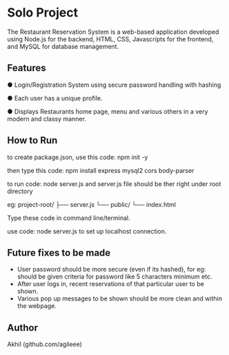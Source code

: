 # Solo Project

The Restaurant Reservation System is a web-based application developed using Node.js for the backend, HTML, CSS, Javascripts for the frontend, and MySQL for database management. 

## Features

 ● Login/Registration System using secure password handling with hashing
 
 ● Each user has a unique profile.
  
 ● Displays Restaurants home page, menu and various others in a very modern and classy manner.

## How to Run

to create package.json, use this code:
npm init -y

then type this code:
npm install express mysql2 cors body-parser

to run code:
node server.js
and server.js file should be ther right under root directory

eg:
project-root/
├── server.js
└── public/
    └── index.html

Type these code in command line/terminal.

use code:
node server.js 
to set up localhost connection.

## Future fixes to be made

- User password should be more secure (even if its hashed), for eg: should be given criteria for password like 5 characters minimum etc.
- After user logs in, recent reservations of that particular user to be shown.
- Various pop up messages to be shown should be more clean and within the webpage.

## Author

Akhil 
(github.com/agileee)


